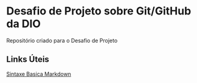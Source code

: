 # Desafio de Projeto sobre Git/GitHub da DIO

Repositório criado para o Desafio de Projeto

## Links Úteis

[Sintaxe Basica Markdown](https://markdown.net.br/sintaxe-basica/)

